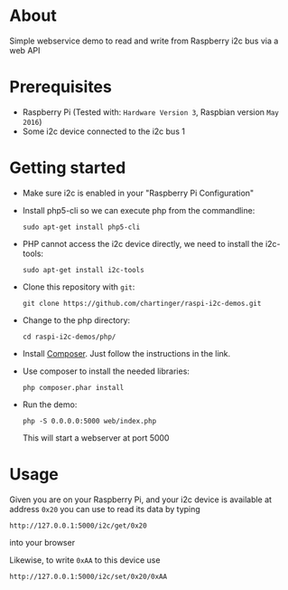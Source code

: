 # About

Simple webservice demo to read and write from Raspberry i2c bus via a web API

# Prerequisites

* Raspberry Pi (Tested with: `Hardware Version 3`, Raspbian version `May 2016`)
* Some i2c device connected to the i2c bus 1

# Getting started

* Make sure i2c is enabled in your "Raspberry Pi Configuration"
* Install php5-cli so we can execute php from the commandline:

  ```
  sudo apt-get install php5-cli
  ```
* PHP cannot access the i2c device directly, we need to install the i2c-tools:

  ```
  sudo apt-get install i2c-tools
  ```

* Clone this repository with `git`:

  ```
  git clone https://github.com/chartinger/raspi-i2c-demos.git
  ```
  
* Change to the php directory:

  ```
  cd raspi-i2c-demos/php/
  ```
  
* Install [Composer](https://getcomposer.org/download/). Just follow the instructions in the link.
  
* Use composer to install the needed libraries:

  ```
  php composer.phar install
  ```
  
* Run the demo:

  ```
  php -S 0.0.0.0:5000 web/index.php
  ```
  This will start a webserver at port 5000
  
# Usage

Given you are on your Raspberry Pi, and your i2c device is available at address `0x20` you can use to read its data by typing
```
http://127.0.0.1:5000/i2c/get/0x20
```
into your browser

Likewise, to write `0xAA` to this device use
```
http://127.0.0.1:5000/i2c/set/0x20/0xAA
